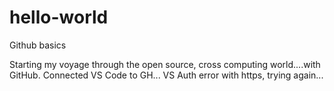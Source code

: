 # hello-world
Github basics

Starting my voyage through the open source, cross computing world....with GitHub.
Connected VS Code to GH...
VS Auth error with https, trying again...
